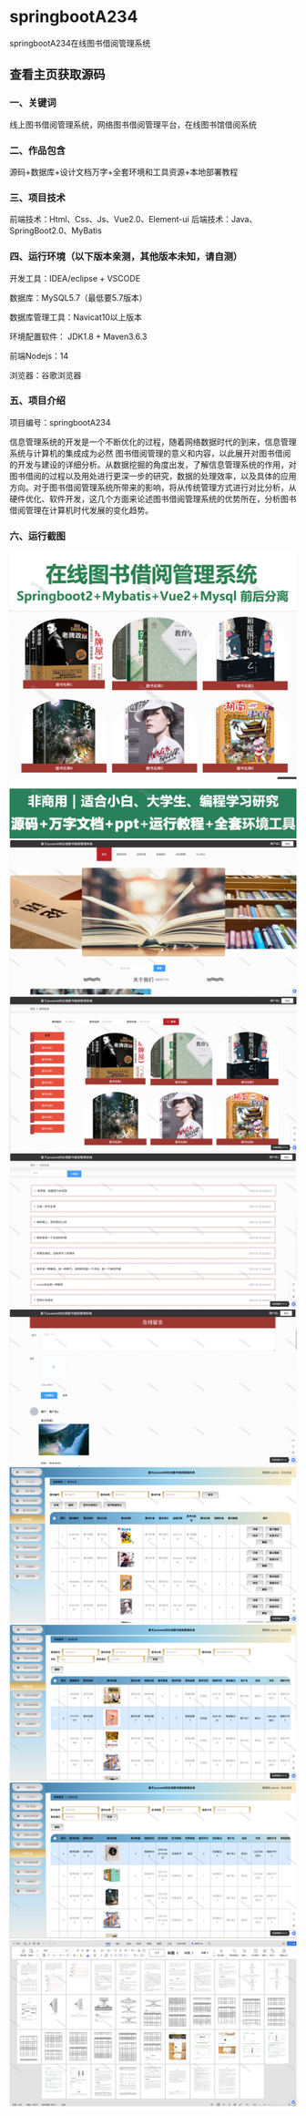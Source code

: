 # springbootA234
springbootA234在线图书借阅管理系统
 
## 查看主页获取源码

### 一、关键词
线上图书借阅管理系统，网络图书借阅管理平台，在线图书馆借阅系统

### 二、作品包含
源码+数据库+设计文档万字+全套环境和工具资源+本地部署教程

### 三、项目技术
前端技术：Html、Css、Js、Vue2.0、Element-ui 
后端技术：Java、SpringBoot2.0、MyBatis

### 四、运行环境（以下版本亲测，其他版本未知，请自测）
开发工具：IDEA/eclipse  + VSCODE

数据库：MySQL5.7（最低要5.7版本）

数据库管理工具：Navicat10以上版本

环境配置软件： JDK1.8 + Maven3.6.3

前端Nodejs：14

浏览器：谷歌浏览器

### 五、项目介绍
项目编号：springbootA234

信息管理系统的开发是一个不断优化的过程，随着网络数据时代的到来，信息管理系统与计算机的集成成为必然
图书借阅管理的意义和内容，以此展开对图书借阅的开发与建设的详细分析。从数据挖掘的角度出发，了解信息管理系统的作用，对图书借阅的过程以及用处进行更深一步的研究，数据的处理效率，以及具体的应用方向。对于图书借阅管理系统所带来的影响，将从传统管理方式进行对比分析，从硬件优化、软件开发，这几个方面来论述图书借阅管理系统的优势所在，分析图书借阅管理在计算机时代发展的变化趋势。

### 六、运行截图
![cover.png](./cover.png)
![1.png](./1.png)
![2.png](./2.png)
![3.png](./3.png)
![4.png](./4.png)
![5.png](./5.png)
![6.png](./6.png)
![7.png](./7.png)
![8.png](./8.png)
